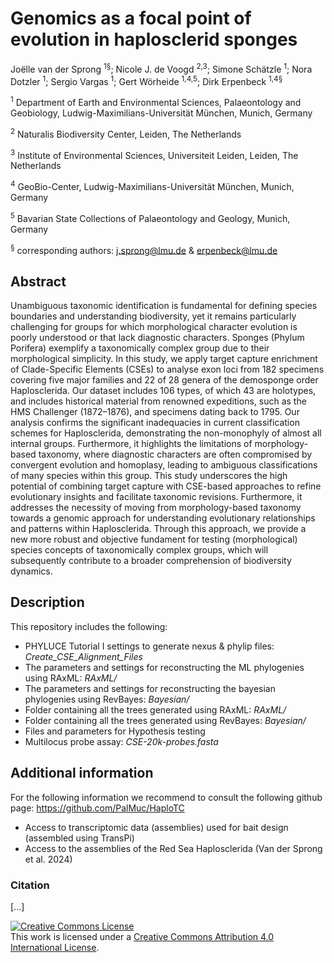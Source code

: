 # Genomics as a focal point of evolution in haplosclerid sponges

Joëlle van der Sprong <sup>1§</sup>; Nicole J. de Voogd <sup>2,3</sup>; Simone Schätzle <sup>1</sup>; Nora Dotzler <sup>1</sup>; Sergio Vargas <sup>1</sup>; Gert Wörheide <sup>1,4,5</sup>; Dirk Erpenbeck <sup>1,4§</sup>

<sup>1</sup> Department of Earth and Environmental Sciences, Palaeontology and Geobiology, Ludwig-Maximilians-Universität München, Munich, Germany

<sup>2</sup> Naturalis Biodiversity Center, Leiden, The Netherlands

<sup>3</sup> Institute of Environmental Sciences, Universiteit Leiden, Leiden, The Netherlands

<sup>4</sup> GeoBio-Center, Ludwig-Maximilians-Universität München, Munich, Germany

<sup>5</sup> Bavarian State Collections of Palaeontology and Geology, Munich, Germany

<sup>§</sup> corresponding authors: j.sprong@lmu.de & erpenbeck@lmu.de

## Abstract
Unambiguous taxonomic identification is fundamental for defining species boundaries and understanding biodiversity, yet it remains particularly challenging for groups for which morphological character evolution is poorly understood or that lack diagnostic characters. Sponges (Phylum Porifera) exemplify a taxonomically complex group due to their morphological simplicity. In this study, we apply target capture enrichment of Clade-Specific Elements (CSEs) to analyse exon loci from 182 specimens covering five major families and 22 of 28 genera of the demosponge order Haplosclerida. Our dataset includes 106 types, of which 43 are holotypes, and includes historical material from renowned expeditions, such as the HMS Challenger (1872–1876), and specimens dating back to 1795. Our analysis confirms the significant inadequacies in current classification schemes for Haplosclerida, demonstrating the non-monophyly of almost all internal groups. Furthermore, it highlights the limitations of morphology-based taxonomy, where diagnostic characters are often compromised by convergent evolution and homoplasy, leading to ambiguous classifications of many species within this group. This study underscores the high potential of combining target capture with CSE-based approaches to refine evolutionary insights and facilitate taxonomic revisions. Furthermore, it addresses the necessity of moving from morphology-based taxonomy towards a genomic approach for understanding evolutionary relationships and patterns within Haplosclerida. Through this approach, we provide a new more robust and objective fundament for testing (morphological) species concepts of taxonomically complex groups, which will subsequently contribute to a broader comprehension of biodiversity dynamics.


## Description
This repository includes the following:

* PHYLUCE Tutorial I settings to generate nexus & phylip files: *Create_CSE_Alignment_Files*
* The parameters and settings for reconstructing the ML phylogenies using RAxML: *RAxML/*
* The parameters and settings for reconstructing the bayesian phylogenies using RevBayes: *Bayesian/*
* Folder containing all the trees generated using RAxML: *RAxML/*
* Folder containing all the trees generated using RevBayes: *Bayesian/*
* Files and parameters for Hypothesis testing
* Multilocus probe assay: *CSE-20k-probes.fasta*

## Additional information
For the following information we recommend to consult the following github page: https://github.com/PalMuc/HaploTC

* Access  to transcriptomic data (assemblies) used for bait design (assembled using TransPi)  
* Access to the assemblies of the Red Sea Haplosclerida (Van der Sprong et al. 2024)

### Citation
[...]


<a rel="license" href="http://creativecommons.org/licenses/by/4.0/"><img alt="Creative Commons License" style="border-width:0" src="https://i.creativecommons.org/l/by/4.0/88x31.png" /></a><br />This work is licensed under a <a rel="license" href="http://creativecommons.org/licenses/by/4.0/">Creative Commons Attribution 4.0 International License</a>.

